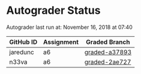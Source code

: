 # Autograder Status
Autograder last run at: November 16, 2018 at 07:40

| GitHub ID | Assignment | Graded Branch |
|-----------|------------|---------------|
| jaredunc | a6 | [graded-a37893](https://github.com/Fall2018COMP401-001/a6-jaredunc/tree/graded-a37893) | 
| n33va | a6 | [graded-2ae727](https://github.com/Fall2018COMP401-001/a6-n33va/tree/graded-2ae727) | 
